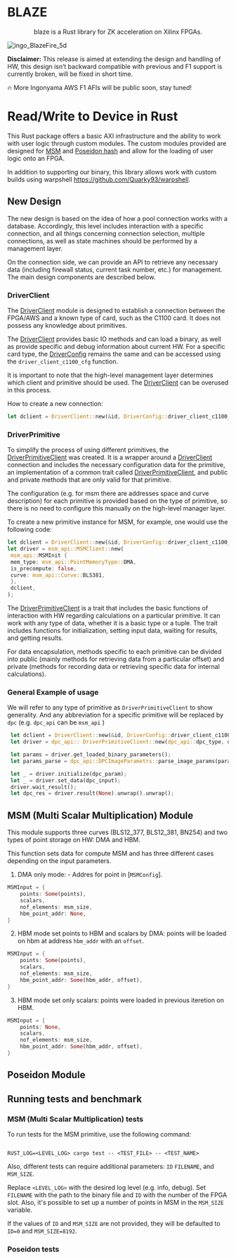 # BLAZE
 <div align="center">blaze is a Rust library for ZK acceleration on Xilinx FPGAs.</div>

![ingo_BlazeFire_5d](https://github.com/ingonyama-zk/blaze/assets/2446179/6460173b-02af-4023-b055-c8274a0cbc21)

**Disclaimer:** This release is aimed at extending the design and handling of HW, this design isn’t backward compatible with previous and F1 support is currently broken, will be fixed in short time.

:fire: More Ingonyama AWS F1 AFIs will be public soon, stay tuned!

# Read/Write to Device in Rust

This Rust package offers a basic AXI infrastructure and the ability to work with user logic through custom modules.
The custom modules provided are designed for [MSM](src/ingo_msm) and [Poseidon hash](src/ingo_hash) and allow for the loading of user logic onto an FPGA.

In addition to supporting our binary, this library allows work with custom builds using warpshell https://github.com/Quarky93/warpshell.

## New Design

The new design is based on the idea of how a pool connection works with a database. Accordingly, this level includes interaction with a specific connection, and all things concerning connection selection, multiple connections, as well as state machines should be performed by a management layer.

On the connection side, we can provide an API to retrieve any necessary data (including firewall status, current task number, etc.) for management. The main design components are described below.

### DriverClient

The [DriverClient](src/driver_client/) module is designed to establish a connection between the FPGA/AWS and a known type of card, such as the C1100 card. It does not possess any knowledge about primitives.

The [DriverClient](src/driver_client/) provides basic IO methods and can load a binary, as well as provide specific and debug information about current HW. For a specific card type, the [DriverConfig](src/driver_client/dclient.rs) remains the same and can be accessed using the `driver_client_c1100_cfg` function.

It is important to note that the high-level management layer determines which client and primitive should be used. The [DriverClient](src/driver_client/) can be overused in this process.

How to create a new connection:

```rust
let dclient = DriverClient::new(&id, DriverConfig::driver_client_c1100_cfg());
```

### DriverPrimitive

To simplify the process of using different primitives, the [DriverPrimitiveClient](src/driver_client/) was created. It is a wrapper around a [DriverClient](src/driver_client/) connection and includes the necessary configuration data for the primitive, an implementation of a common trait called [DriverPrimitiveClient](src/driver_client/), and public and private methods that are only valid for that primitive.

The configuration (e.g. for msm there are addresses space and curve description) for each primitive is provided based on the type of primitive, so there is no need to configure this manually on the high-level manager layer.

To create a new primitive instance for MSM, for example, one would use the following code:

```rust
let dclient = DriverClient::new(&id, DriverConfig::driver_client_c1100_cfg());
let driver = msm_api::MSMClient::new(
 msm_api::MSMInit {
 mem_type: msm_api::PointMemoryType::DMA,
 is_precompute: false,
 curve: msm_api::Curve::BLS381,
 },
 dclient,
);
```

The [DriverPrimitiveClient](src/driver_client/) is a trait that includes the basic functions of interaction with HW regarding calculations on a particular primitive. It can work with any type of data, whether it is a basic type or a tuple. The trait includes functions for initialization, setting input data, waiting for results, and getting results.

For data encapsulation, methods specific to each primitive can be divided into public (mainly methods for retrieving data from a particular offset) and private (methods for recording data or retrieving specific data for internal calculations).

### General Example of usage

We will refer to any type of primitive as `DriverPrimitiveClient` to show generality. And any abbreviation for a specific primitive will be replaced by `dpc` (e.g. `dpc_api` can be `msm_api` )

```rust
 let dclient = DriverClient::new(&id, DriverConfig::driver_client_c1100_cfg());
 let driver = dpc_api:: DriverPrimitiveClient::new(dpc_api::dpc_type, dclient);

 let params = driver.get_loaded_binary_parameters();
 let params_parse = dpc_api::DPCImageParametrs::parse_image_params(params[1]);

 let _ = driver.initialize(dpc_param);
 let _ = driver.set_data(dpc_input);
 driver.wait_result();
 let dpc_res = driver.result(None).unwrap().unwrap();
```

## MSM (Multi Scalar Multiplication) Module

This module supports three curves (BLS12_377, BLS12_381, BN254) and two types of point storage on HW: DMA and HBM.

This function sets data for compute MSM and has three different cases depending on the input parameters.

1. DMA only mode: - Addres for point in [`MSMConfig`].

```rust
MSMInput = {
    points: Some(points),
    scalars,
    nof_elements: msm_size,
    hbm_point_addr: None,
}
```

2. HBM mode set points to HBM and scalars by DMA: points will be loaded on hbm at address `hbm_addr` with an `offset`.

```rust
MSMInput = {
    points: Some(points),
    scalars,
    nof_elements: msm_size,
    hbm_point_addr: Some(hbm_addr, offset),
}
```

3. HBM mode set only scalars: points were loaded in previous iteretion on HBM.

```rust
MSMInput = {
    points: None,
    scalars,
    nof_elements: msm_size,
    hbm_point_addr: Some(hbm_addr, offset),
}
```

## Poseidon Module

## Running tests and benchmark

### MSM (Multi Scalar Multiplication) tests

To run tests for the MSM primitive, use the following command:

```

RUST_LOG=<LEVEL_LOG> cargo test -- <TEST_FILE> -- <TEST_NAME>

```

Also, different tests can require additional parameters:
`ID` `FILENAME`, and `MSM_SIZE`.

Replace `<LEVEL_LOG>` with the desired log level (e.g. info, debug). Set `FILENAME` with the path to the binary
file and `ID` with the number of the FPGA slot.
Also, it's possible to set up a number of points in MSM in the `MSM_SIZE` variable.

If the values of `ID` and `MSM_SIZE` are not provided, they will be defaulted to `ID=0` and `MSM_SIZE=8192`.

### Poseidon tests

```

```
